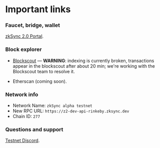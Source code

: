# Important links

### Faucet, bridge, wallet

[zkSync 2.0 Portal](https://portal.zksync.io).

### Block explorer

- [Blockscout](https://zksync-v2-rinkeby2.zkscan.io) — **WARNING**: indexing is currently broken, transactions appear in the blockscout after about 20 min; we're working with the Blockscout team to resolve it.

- Etherscan (coming soon).

### Network info

- Network Name: `zkSync alpha testnet`
- New RPC URL: `https://z2-dev-api-rinkeby.zksync.dev`
- Chain ID: `277`

### Questions and support

[Testnet Discord](https://discord.com/invite/t6RrNAu7).

